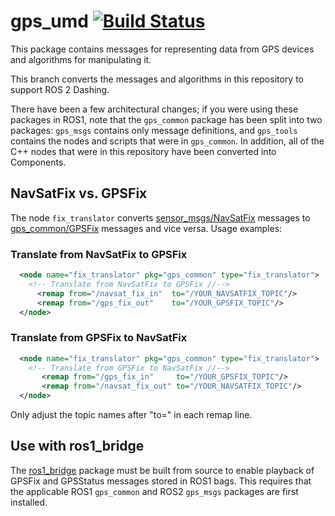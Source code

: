 gps_umd [![Build Status](https://travis-ci.org/swri-robotics/gps_umd.svg?branch=dashing-devel)](https://travis-ci.org/swri-robotics/gps_umd)
=======

This package contains messages for representing data from GPS devices and algorithms for manipulating it.

This branch converts the messages and algorithms in this repository to support ROS 2 Dashing.

There have been a few architectural changes; if you were using these packages in ROS1, note that the `gps_common` package has been split into two packages: `gps_msgs` contains only message definitions, and `gps_tools` contains the nodes and scripts that were in `gps_common`.  In addition, all of the C++ nodes that were in this repository have been converted into Components.

NavSatFix vs. GPSFix
--------------------

The node `fix_translator` converts [sensor_msgs/NavSatFix](http://docs.ros.org/api/sensor_msgs/html/msg/NavSatFix.html) messages to [gps_common/GPSFix](http://docs.ros.org/api/gps_common/html/msg/GPSFix.html) messages and vice versa. Usage examples:

### Translate from NavSatFix to GPSFix

```xml
  <node name="fix_translator" pkg="gps_common" type="fix_translator">
    <!-- Translate from NavSatFix to GPSFix //-->
      <remap from="/navsat_fix_in"  to="/YOUR_NAVSATFIX_TOPIC"/>
      <remap from="/gps_fix_out"    to="/YOUR_GPSFIX_TOPIC"/>
  </node>
```


### Translate from GPSFix to NavSatFix

```xml
  <node name="fix_translator" pkg="gps_common" type="fix_translator">
    <!-- Translate from GPSFix to NavSatFix //-->
       <remap from="/gps_fix_in"     to="/YOUR_GPSFIX_TOPIC"/>
       <remap from="/navsat_fix_out" to="/YOUR_NAVSATFIX_TOPIC"/>
  </node>
```

Only adjust the topic names after "to=" in each remap line.

Use with ros1_bridge
--------------------------------

The [ros1_bridge](https://index.ros.org/p/ros1_bridge/) package must be built from source to enable playback of GPSFix and GPSStatus messages stored in ROS1 bags. This requires that the applicable ROS1 `gps_common` and ROS2 `gps_msgs` packages are first installed.
